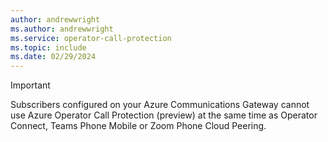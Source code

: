 ```yaml
---
author: andrewwright
ms.author: andrewwright
ms.service: operator-call-protection
ms.topic: include
ms.date: 02/29/2024
---
```


> [!IMPORTANT]
> Subscribers configured on your Azure Communications Gateway cannot use Azure Operator Call Protection (preview) at the same time as Operator Connect, Teams Phone Mobile or Zoom Phone Cloud Peering.
>